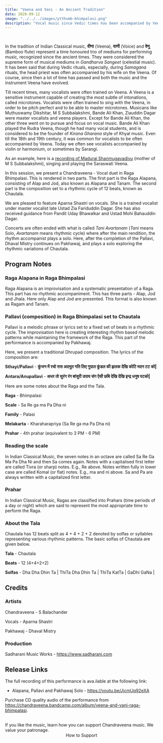 ```yaml
---
title: "Veena and Vani - An Ancient Tradition"
date: 2020-09-12
image: "../../../images/ytthumb-bhimpalasi.png"
description: "Vocal music since Vedic times has been accompanied by Veena. In recent times, Sarangi, Harmonium and Violin are more common. Here we present a Veena-Vocal jugalbandhi(duet) in Raga Bhimpalasi in two parts. A Raga Alapana consisting of Alap, Jod and Jhala also known as Alapana and Tanam, and a composition based on a 12 beat cycle Chautala."
---
```


<you-tube videoid="Nbp9bpglxko"></you-tube>
<br>

In the tradition of Indian Classical music, **वीणा** (Veena), **वाणी** (Voice) and **वेणु** (Bamboo flute) represent a time honoured trio of mediums for performing music, recognized since the ancient times. They were considered the supreme form of musical mediums in *Gandharva Sangeet* (celestial music). It has been said that during Vedic rituals, especially, during *Samagana* rituals, the head priest was often accompanied by his wife on the Veena. Of course, since then a lot of time has passed and both the music and the instrument Veena have evolved.

Till recent times, many vocalists were often trained on Veena. A Veena is a sensitive instrument capable of creating the most subtle of intonations, called microtones. Vocalists were often trained to sing with the Veena, in order to be pitch perfect and to be able to master microtones. Musicans like Muthuswamy Dikshitar, M S Subbalakshmi, Bande Ali Khan, Ziauddin Dagar were master vocalists and veena players. Except for Bande Ali Khan, the other three went on to pursue and focus on vocal music. Bande Ali Khan played the Rudra Veena, though he had many vocal students, and is considered to be the founder of *Kirana Gharana* style of Khyal music. Even till the 18th and 19th century, it was common for vocalists to be often accompanied by Veena. Today we often see vocalists accompanied by violin or harmonium, or sometimes by Sarangi.

As an example, here is a [recording of Madurai Shanmugavadivu](https://www.youtube.com/watch?v=uNdsow608iA) (mother of M S Subbalakshmi), singing and playing the Saraswati Veena.

In this session, we present a Chandraveena - Vocal duet in Raga Bhimpalasi. This is rendered in two parts. The first part is the Raga Alapana, consisting of Alap and Jod, also known as Alapana and Tanam. The second part is the composition set to a rhythmic cycle of 12 beats, known as Chautala.

We are pleased to feature Aparna Shastri on vocals. She is a trained vocalist under master vocalist late Ustad Zia Fariduddin Dagar. She has also received guidance from Pandit Uday Bhawalkar and Ustad Mohi Bahauddin Dagar.

Concerts are often ended with what is called *Tani Avartanam* (*Tani* means Solo, *Avartanam* means rhythmic cycle) where after the main rendition, the rhythm accompanist plays a solo. Here, after the completion of the Pallavi, Dhaval Mistry continues on Pakhawaj, and plays a solo exploring the rhythmic variations of Chautala.

## Program Notes

### Raga Alapana in Raga Bhimpalasi
Raga Alapana is an improvisation and a systematic presentation of a Raga. This part has no rhythmic accompaniment. This has three parts - Alap, Jod and Jhala. Here only Alap and Jod are presented. This format is also known as Ragam and Tanam. 

### Pallavi (composition) in Raga Bhimpalasi set to Chautala
Pallavi is a melodic phrase or lyrics set to a fixed set of beats in a rhythmic cycle. The improvisation here is creating interesting rhythm based melodic patterns while maintaining the framework of the Raga. This part of the performance is accompanied by Pakhawaj.

Here, we present a traditional Dhrupad composition. The lyrics of the composition are:

**Sthayi/Pallavi** - **कुंजन में रचो रास अदभुत गति लिए गुपाल कुंडल की झलक देखि कोटि मदन टट को|**

**Antara/Anupallavi** - **अधर तो सुरंग रंग बांसुरी उपाय संग ऐसी छबि देखि देखि इन्द्र धनुष पटको|**

Here are some notes about the Raga and the Tala.

**Raga** - Bhimpalasi

**Scale** - Sa Re ga ma Pa Dha ni

**Family** - Palasi

**Melakarta** - Kharaharapriya (Sa Re ga ma Pa Dha ni)

**Prahar** - 4th prahar (equivalent to 3 PM - 6 PM)

### Reading the scale
In Indian Classical Music, the seven notes in an octave are called Sa Re Ga Ma Pa Dha Ni and then Sa comes again. Notes with a capitalised first letter are called Tivra (or sharp) notes. E.g., Re above. Notes written fully in lower case are called Komal (or flat) notes. E.g., ma and ni above. Sa and Pa are always written with a capitalized first letter.

### Prahar
In Indian Classical Music, Ragas are classified into Prahars (time periods of a day or night) which are said to represent the most appropriate time to perform the Raga.

### About the Tala
Chautala has 12 beats split as 4 + 4 + 2 + 2 denoted by solfas or syllables representing various rhythmic patterns. The basic solfas of Chautala are given below.

**Tala** - Chautala

**Beats** - 12 (4+4+2+2)

**Solfas** - Dha Dha Dhin Ta | ThiTa Dha Dhin Ta | ThiTa KatTa | GaDhi GaNa |

## Credits
### Artists
Chandraveena - S Balachander

Vocals - Aparna Shastri

Pakhawaj - Dhaval Mistry

### Production
Sadharani Music Works - https://www.sadharani.com

## Release Links

The full recording of this performance is ava.ilable at the following link:
* Alapana, Pallavi and Pakhawaj Solo - https://youtu.be/JjcmUq92eXA

Purchase CD quality audio of the performance from https://chandraveena.bandcamp.com/album/veena-and-vani-raga-bhimpalasi.

<br>

<notice-box>
If you like the music, learn how you can support Chandraveena music. We value your patronage.
<div style="text-align:center">
<my-button to="/support/">How to Support</my-button>
</div>
</notice-box>
